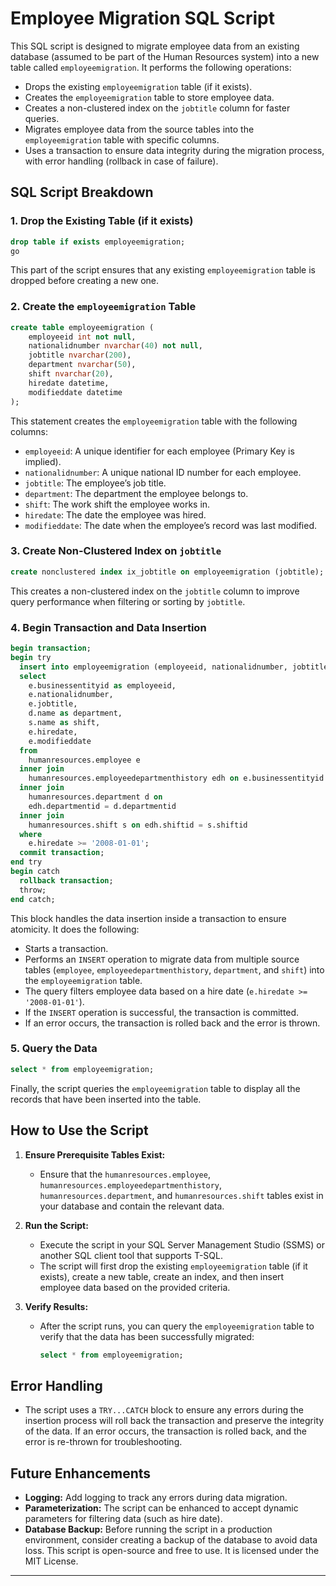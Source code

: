 # Employee Migration SQL Script

This SQL script is designed to migrate employee data from an existing database (assumed to be part of the Human Resources system) into a new table called `employeemigration`. It performs the following operations:

* Drops the existing `employeemigration` table (if it exists).
* Creates the `employeemigration` table to store employee data.
* Creates a non-clustered index on the `jobtitle` column for faster queries.
* Migrates employee data from the source tables into the `employeemigration` table with specific columns.
* Uses a transaction to ensure data integrity during the migration process, with error handling (rollback in case of failure).

## SQL Script Breakdown

### 1. Drop the Existing Table (if it exists)

```sql
drop table if exists employeemigration;
go
```

This part of the script ensures that any existing `employeemigration` table is dropped before creating a new one.

### 2. Create the `employeemigration` Table

```sql
create table employeemigration (
    employeeid int not null,
    nationalidnumber nvarchar(40) not null,
    jobtitle nvarchar(200),
    department nvarchar(50),
    shift nvarchar(20),
    hiredate datetime,
    modifieddate datetime
);
```

This statement creates the `employeemigration` table with the following columns:

* `employeeid`: A unique identifier for each employee (Primary Key is implied).
* `nationalidnumber`: A unique national ID number for each employee.
* `jobtitle`: The employee’s job title.
* `department`: The department the employee belongs to.
* `shift`: The work shift the employee works in.
* `hiredate`: The date the employee was hired.
* `modifieddate`: The date when the employee’s record was last modified.

### 3. Create Non-Clustered Index on `jobtitle`

```sql
create nonclustered index ix_jobtitle on employeemigration (jobtitle);
```

This creates a non-clustered index on the `jobtitle` column to improve query performance when filtering or sorting by `jobtitle`.

### 4. Begin Transaction and Data Insertion

```sql
begin transaction;
begin try
  insert into employeemigration (employeeid, nationalidnumber, jobtitle, department, shift, hiredate, modifieddate)
  select 
    e.businessentityid as employeeid,
    e.nationalidnumber,
    e.jobtitle,
    d.name as department,
    s.name as shift,
    e.hiredate,
    e.modifieddate
  from 
    humanresources.employee e
  inner join 
    humanresources.employeedepartmenthistory edh on e.businessentityid = edh.businessentityid
  inner join 
    humanresources.department d on 
    edh.departmentid = d.departmentid
  inner join 
    humanresources.shift s on edh.shiftid = s.shiftid
  where 
    e.hiredate >= '2008-01-01';
  commit transaction;
end try
begin catch
  rollback transaction;
  throw;
end catch;
```

This block handles the data insertion inside a transaction to ensure atomicity. It does the following:

* Starts a transaction.
* Performs an `INSERT` operation to migrate data from multiple source tables (`employee`, `employeedepartmenthistory`, `department`, and `shift`) into the `employeemigration` table.
* The query filters employee data based on a hire date (`e.hiredate >= '2008-01-01'`).
* If the `INSERT` operation is successful, the transaction is committed.
* If an error occurs, the transaction is rolled back and the error is thrown.

### 5. Query the Data

```sql
select * from employeemigration;
```

Finally, the script queries the `employeemigration` table to display all the records that have been inserted into the table.

## How to Use the Script

1. **Ensure Prerequisite Tables Exist:**

   * Ensure that the `humanresources.employee`, `humanresources.employeedepartmenthistory`, `humanresources.department`, and `humanresources.shift` tables exist in your database and contain the relevant data.
2. **Run the Script:**

   * Execute the script in your SQL Server Management Studio (SSMS) or another SQL client tool that supports T-SQL.
   * The script will first drop the existing `employeemigration` table (if it exists), create a new table, create an index, and then insert employee data based on the provided criteria.
3. **Verify Results:**

   * After the script runs, you can query the `employeemigration` table to verify that the data has been successfully migrated:

     ```sql
     select * from employeemigration;
     ```

## Error Handling

* The script uses a `TRY...CATCH` block to ensure any errors during the insertion process will roll back the transaction and preserve the integrity of the data. If an error occurs, the transaction is rolled back, and the error is re-thrown for troubleshooting.

## Future Enhancements

* **Logging:** Add logging to track any errors during data migration.
* **Parameterization:** The script can be enhanced to accept dynamic parameters for filtering data (such as hire date).
* **Database Backup:** Before running the script in a production environment, consider creating a backup of the database to avoid data loss.
This script is open-source and free to use. It is licensed under the MIT License.

---
